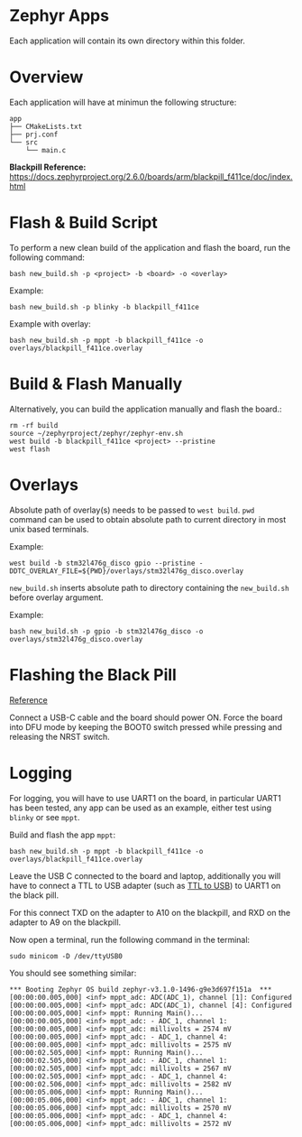 # Zephyr Apps

Each application will contain its own directory within this folder. 

# Overview

Each application will have at minimun the following structure:
```
app
├── CMakeLists.txt
├── prj.conf
└── src
    └── main.c
```

**Blackpill Reference:** https://docs.zephyrproject.org/2.6.0/boards/arm/blackpill_f411ce/doc/index.html

# Flash & Build Script

To perform a new clean build of the application and flash the board, run the following command:
```shell
bash new_build.sh -p <project> -b <board> -o <overlay>
```

Example:
```shell
bash new_build.sh -p blinky -b blackpill_f411ce
```

Example with overlay:
```shell
bash new_build.sh -p mppt -b blackpill_f411ce -o overlays/blackpill_f411ce.overlay
```

# Build & Flash Manually

Alternatively, you can build the application manually and flash the board.: 
```shell
rm -rf build
source ~/zephyrproject/zephyr/zephyr-env.sh 
west build -b blackpill_f411ce <project> --pristine
west flash
```

# Overlays
Absolute path of overlay(s) needs to be passed to `west build`. `pwd` command can be used to obtain absolute path to current directory in most unix based terminals.

Example:
```shell
west build -b stm32l476g_disco gpio --pristine -DDTC_OVERLAY_FILE=${PWD}/overlays/stm32l476g_disco.overlay
```

`new_build.sh` inserts absolute path to directory containing the `new_build.sh` before overlay argument.

Example:
```shell
bash new_build.sh -p gpio -b stm32l476g_disco -o overlays/stm32l476g_disco.overlay
```

# Flashing the Black Pill

[Reference](https://docs.zephyrproject.org/2.6.0/boards/arm/blackpill_f411ce/doc/index.html)

Connect a USB-C cable and the board should power ON. Force the board into DFU mode by keeping the BOOT0 switch pressed while pressing and releasing the NRST switch.

# Logging

For logging, you will have to use UART1 on the board, in particular UART1 has been tested, any app can be used as an example, either test using `blinky` or see `mppt`. 

Build and flash the app `mppt`:
```
bash new_build.sh -p mppt -b blackpill_f411ce -o overlays/blackpill_f411ce.overlay
```

Leave the USB C connected to the board and laptop, additionally you will have to connect a TTL to USB adapter (such as [TTL to USB](https://www.amazon.ca/DSD-TECH-Adapter-FT232RL-Compatible/dp/B07BBPX8B8/ref=sr_1_6?crid=2KDPX5YSTAU0Y&keywords=ttl+to+usb+adapter&qid=1655674592&sprefix=ttl+to+usb+adapter%2Caps%2C237&sr=8-6)) to UART1 on the black pill. 

For this connect TXD on the adapter to A10 on the blackpill, and RXD on the adapter to A9 on the blackpill.

Now open a terminal, run the following command in the terminal:
```shell
sudo minicom -D /dev/ttyUSB0
```

You should see something similar: 
```
*** Booting Zephyr OS build zephyr-v3.1.0-1496-g9e3d697f151a  ***
[00:00:00.005,000] <inf> mppt_adc: ADC(ADC_1), channel [1]: Configured
[00:00:00.005,000] <inf> mppt_adc: ADC(ADC_1), channel [4]: Configured
[00:00:00.005,000] <inf> mppt: Running Main()...
[00:00:00.005,000] <inf> mppt_adc: - ADC_1, channel 1: 
[00:00:00.005,000] <inf> mppt_adc: millivolts = 2574 mV
[00:00:00.005,000] <inf> mppt_adc: - ADC_1, channel 4: 
[00:00:00.005,000] <inf> mppt_adc: millivolts = 2575 mV
[00:00:02.505,000] <inf> mppt: Running Main()...
[00:00:02.505,000] <inf> mppt_adc: - ADC_1, channel 1: 
[00:00:02.505,000] <inf> mppt_adc: millivolts = 2567 mV
[00:00:02.505,000] <inf> mppt_adc: - ADC_1, channel 4: 
[00:00:02.506,000] <inf> mppt_adc: millivolts = 2582 mV
[00:00:05.006,000] <inf> mppt: Running Main()...
[00:00:05.006,000] <inf> mppt_adc: - ADC_1, channel 1: 
[00:00:05.006,000] <inf> mppt_adc: millivolts = 2570 mV
[00:00:05.006,000] <inf> mppt_adc: - ADC_1, channel 4: 
[00:00:05.006,000] <inf> mppt_adc: millivolts = 2572 mV
```

